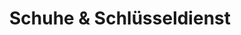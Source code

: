 ---
title: "Schuhe & Schlüsseldienst"
url: /berlin/schuhe-und-schluesseldienst/
shop: Schlüsseldienst
---